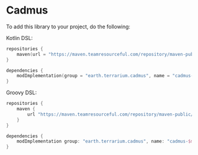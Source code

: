 # Cadmus

To add this library to your project, do the following:

Kotlin DSL:
```kotlin
repositories {
    maven(url = "https://maven.teamresourceful.com/repository/maven-public/")
}

dependencies {
    modImplementation(group = "earth.terrarium.cadmus", name = "cadmus-$modLoader-$minecraftVersion", version = cadmusVersion)
}
```

Groovy DSL:
```groovy
repositories {
    maven {
        url "https://maven.teamresourceful.com/repository/maven-public/"
    }
}

dependencies {
    modImplementation group: "earth.terrarium.cadmus", name: "cadmus-$modLoader-$minecraftVersion", version: cadmusVersion
}
```
